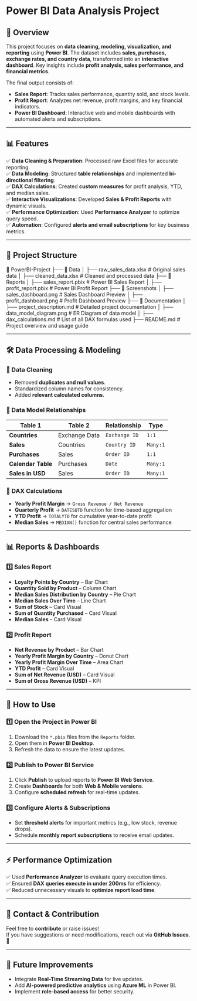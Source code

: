 # **Power BI Data Analysis Project**

## **📌 Overview**
This project focuses on **data cleaning, modeling, visualization, and reporting** using **Power BI**. The dataset includes **sales, purchases, exchange rates, and country data**, transformed into an **interactive dashboard**. Key insights include **profit analysis, sales performance, and financial metrics**.

The final output consists of:
- **Sales Report**: Tracks sales performance, quantity sold, and stock levels.
- **Profit Report**: Analyzes net revenue, profit margins, and key financial indicators.
- **Power BI Dashboard**: Interactive web and mobile dashboards with automated alerts and subscriptions.

---

## **📊 Features**
✅ **Data Cleaning & Preparation**: Processed raw Excel files for accurate reporting.  
✅ **Data Modeling**: Structured **table relationships** and implemented **bi-directional filtering**.  
✅ **DAX Calculations**: Created **custom measures** for profit analysis, YTD, and median sales.  
✅ **Interactive Visualizations**: Developed **Sales & Profit Reports** with dynamic visuals.  
✅ **Performance Optimization**: Used **Performance Analyzer** to optimize query speed.  
✅ **Automation**: Configured **alerts and email subscriptions** for key business metrics.  

---

## **📁 Project Structure**
📂 PowerBI-Project
 ├── 📂 Data
 │    ├── raw_sales_data.xlsx            # Original sales data
 │    ├── cleaned_data.xlsx              # Cleaned and processed data
 ├── 📂 Reports
 │    ├── sales_report.pbix              # Power BI Sales Report
 │    ├── profit_report.pbix             # Power BI Profit Report
 ├── 📂 Screenshots
 │    ├── sales_dashboard.png            # Sales Dashboard Preview
 │    ├── profit_dashboard.png           # Profit Dashboard Preview
 ├── 📂 Documentation
 │    ├── project_description.md         # Detailed project documentation
 │    ├── data_model_diagram.png         # ER Diagram of data model
 │    ├── dax_calculations.md            # List of all DAX formulas used
 ├── README.md                            # Project overview and usage guide



---

## **🛠 Data Processing & Modeling**
### **🔹 Data Cleaning**
- Removed **duplicates and null values**.
- Standardized column names for consistency.
- Added **relevant calculated columns**.

### **🔹 Data Model Relationships**
| Table 1  | Table 2  | Relationship | Type |
|----------|---------|-------------|------|
| **Countries** | Exchange Data | `Exchange ID` | `1:1` |
| **Sales** | Countries | `Country ID` | `Many:1` |
| **Purchases** | Sales | `Order ID` | `1:1` |
| **Calendar Table** | Purchases | `Date` | `Many:1` |
| **Sales in USD** | Sales | `Order ID` | `Many:1` |

### **🔹 DAX Calculations**
- **Yearly Profit Margin** → `Gross Revenue / Net Revenue`
- **Quarterly Profit** → `DATESQTD` function for time-based aggregation
- **YTD Profit** → `TOTALYTD` for cumulative year-to-date profit
- **Median Sales** → `MEDIAN()` function for central sales performance

---

## **📊 Reports & Dashboards**
### **1️⃣ Sales Report**
- **Loyalty Points by Country** – Bar Chart  
- **Quantity Sold by Product** – Column Chart  
- **Median Sales Distribution by Country** – Pie Chart  
- **Median Sales Over Time** – Line Chart  
- **Sum of Stock** – Card Visual  
- **Sum of Quantity Purchased** – Card Visual  
- **Median Sales** – Card Visual  

### **2️⃣ Profit Report**
- **Net Revenue by Product** – Bar Chart  
- **Yearly Profit Margin by Country** – Donut Chart  
- **Yearly Profit Margin Over Time** – Area Chart  
- **YTD Profit** – Card Visual  
- **Sum of Net Revenue (USD)** – Card Visual  
- **Sum of Gross Revenue (USD)** – KPI  

---

## **🚀 How to Use**
### **1️⃣ Open the Project in Power BI**
1. Download the `*.pbix` files from the `Reports` folder.
2. Open them in **Power BI Desktop**.
3. Refresh the data to ensure the latest updates.

### **2️⃣ Publish to Power BI Service**
1. Click **Publish** to upload reports to **Power BI Web Service**.
2. Create **Dashboards** for both **Web & Mobile versions**.
3. Configure **scheduled refresh** for real-time updates.

### **3️⃣ Configure Alerts & Subscriptions**
- Set **threshold alerts** for important metrics (e.g., low stock, revenue drops).
- Schedule **monthly report subscriptions** to receive email updates.

---

## **⚡ Performance Optimization**
✅ Used **Performance Analyzer** to evaluate query execution times.  
✅ Ensured **DAX queries execute in under 200ms** for efficiency.  
✅ Reduced unnecessary visuals to **optimize report load time**.  

---

## **📩 Contact & Contribution**
Feel free to **contribute** or raise issues!  
If you have suggestions or need modifications, reach out via **GitHub Issues**. 🚀

---

## **🌟 Future Improvements**
- Integrate **Real-Time Streaming Data** for live updates.  
- Add **AI-powered predictive analytics** using **Azure ML** in Power BI.  
- Implement **role-based access** for better security.  

